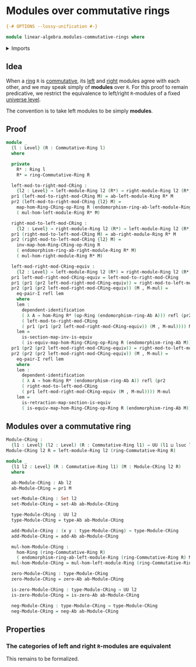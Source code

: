 # Modules over commutative rings

```agda
{-# OPTIONS --lossy-unification #-}

module linear-algebra.modules-commutative-rings where
```

<details><summary>Imports</summary>

```agda
open import commutative-algebra.commutative-rings

open import foundation.dependent-pair-types
open import foundation.equivalences
open import foundation.transport-along-identifications
open import foundation.universe-levels

open import foundation-core.dependent-identifications
open import foundation-core.equality-dependent-pair-types
open import foundation-core.function-types
open import foundation-core.identity-types
open import foundation-core.invertible-maps
open import foundation-core.sets

open import group-theory.abelian-groups
open import group-theory.endomorphism-rings-abelian-groups

open import linear-algebra.left-modules-rings
open import linear-algebra.right-modules-rings

open import ring-theory.homomorphisms-rings
open import ring-theory.opposite-rings
open import ring-theory.rings
```

</details>

## Idea

When a [ring](ring-theory.rings.md) `R` is
[commutative](commutative-algebra.commutative-rings.md), its
[left](linear-algebra.left-modules-rings.md) and
[right](linear-algebra.right-modules-rings.md) modules agree with each other,
and we may speak simply of **modules** over `R`. For this proof to remain
predicative, we restrict the equivalence to left/right `R`-modules of a fixed
[universe level](foundation.universe-levels.md).

The convention is to take left modules to be simply **modules**.

## Proof

```agda
module _
  {l : Level} (R : Commutative-Ring l)
  where

  private
    R* : Ring l
    R* = ring-Commutative-Ring R

  left-mod-to-right-mod-CRing :
    {l2 : Level} → left-module-Ring l2 (R*) → right-module-Ring l2 (R*)
  pr1 (left-mod-to-right-mod-CRing M) = ab-left-module-Ring R* M
  pr2 (left-mod-to-right-mod-CRing {l2} M) =
    map-hom-Ring-CRing-op-Ring R (endomorphism-ring-ab-left-module-Ring R* M)
    ( mul-hom-left-module-Ring R* M)

  right-mod-to-left-mod-CRing :
    {l2 : Level} → right-module-Ring l2 (R*) → left-module-Ring l2 (R*)
  pr1 (right-mod-to-left-mod-CRing M) = ab-right-module-Ring R* M
  pr2 (right-mod-to-left-mod-CRing {l2} M) =
    inv-map-hom-Ring-CRing-op-Ring R
    ( endomorphism-ring-ab-right-module-Ring R* M)
    ( mul-hom-right-module-Ring R* M)

  left-mod-right-mod-CRing-equiv :
    {l2 : Level} → left-module-Ring l2 (R*) ≃ right-module-Ring l2 (R*)
  pr1 left-mod-right-mod-CRing-equiv = left-mod-to-right-mod-CRing
  pr1 (pr1 (pr2 left-mod-right-mod-CRing-equiv)) = right-mod-to-left-mod-CRing
  pr2 (pr1 (pr2 left-mod-right-mod-CRing-equiv)) (M , M-mul) =
    eq-pair-Σ refl lem
    where
    lem :
      dependent-identification
      ( λ A → hom-Ring R* (op-Ring (endomorphism-ring-Ab A))) refl (pr2
      ( left-mod-to-right-mod-CRing
      ( pr1 (pr1 (pr2 left-mod-right-mod-CRing-equiv)) (M , M-mul)))) M-mul
    lem =
      is-section-map-inv-is-equiv
      ( is-equiv-map-hom-Ring-CRing-op-Ring R (endomorphism-ring-Ab M)) M-mul
  pr1 (pr2 (pr2 left-mod-right-mod-CRing-equiv)) = right-mod-to-left-mod-CRing
  pr2 (pr2 (pr2 left-mod-right-mod-CRing-equiv)) (M , M-mul) =
    eq-pair-Σ refl lem
    where
    lem :
      dependent-identification
      ( λ A → hom-Ring R* (endomorphism-ring-Ab A)) refl (pr2
      ( right-mod-to-left-mod-CRing
      ( pr1 left-mod-right-mod-CRing-equiv (M , M-mul)))) M-mul
    lem =
      is-retraction-map-section-is-equiv
      ( is-equiv-map-hom-Ring-CRing-op-Ring R (endomorphism-ring-Ab M)) M-mul
```

## Modules over a commutative ring

```agda
Module-CRing :
  {l1 : Level} (l2 : Level) (R : Commutative-Ring l1) → UU (l1 ⊔ lsuc l2)
Module-CRing l2 R = left-module-Ring l2 (ring-Commutative-Ring R)

module _
  {l1 l2 : Level} (R : Commutative-Ring l1) (M : Module-CRing l2 R)
  where

  ab-Module-CRing : Ab l2
  ab-Module-CRing = pr1 M

  set-Module-CRing : Set l2
  set-Module-CRing = set-Ab ab-Module-CRing

  type-Module-CRing : UU l2
  type-Module-CRing = type-Ab ab-Module-CRing

  add-Module-CRing : (x y : type-Module-CRing) → type-Module-CRing
  add-Module-CRing = add-Ab ab-Module-CRing

  mul-hom-Module-CRing :
    hom-Ring (ring-Commutative-Ring R)
    ( endomorphism-ring-ab-left-module-Ring (ring-Commutative-Ring R) M)
  mul-hom-Module-CRing = mul-hom-left-module-Ring (ring-Commutative-Ring R) M

  zero-Module-CRing : type-Module-CRing
  zero-Module-CRing = zero-Ab ab-Module-CRing

  is-zero-Module-CRing : type-Module-CRing → UU l2
  is-zero-Module-CRing = is-zero-Ab ab-Module-CRing

  neg-Module-CRing : type-Module-CRing → type-Module-CRing
  neg-Module-CRing = neg-Ab ab-Module-CRing
```

## Properties

### The categories of left and right `R`-modules are equivalent

This remains to be formalized.
